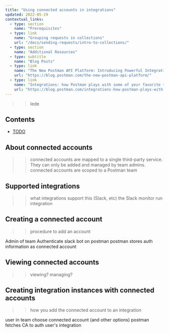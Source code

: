 ```yaml
---
title: "Using connected accounts in integrations"
updated: 2022-05-29
contextual_links:
  - type: section
    name: "Prerequisites"
  - type: link
    name: "Grouping requests in collections"
    url: "/docs/sending-requests/intro-to-collections/"
  - type: section
    name: "Additional Resources"
  - type: subtitle
    name: "Blog Posts"
  - type: link
    name: "The New Postman API Platform: Introducing Powerful Integrations"
    url: "https://blog.postman.com/the-new-postman-api-platform/"
  - type: link
    name: "Integrations: how Postman plays with some of your favorite tools"
    url: "https://blog.postman.com/integrations-how-postman-plays-with-some-of-your-favorite-tools/"
---
```


>> lede

## Contents

* [TODO](#accessing-integrations)

## About connected accounts

>> connected accounts are mapped to a single third-party service. They can only be added and managed by team admins.
>> connected accounts are scoped to a Postman team
## Supported integrations

>> what integrations support this (Slack, etc)
>> the Slack monitor run integration

## Creating a connected account

>> procedure to add an account

Admin of team
Authenticate slack bot on postman
postman stores auth information as connected account

## Viewing connected accounts

>> viewing? managing?

## Creating integration instances with connected accounts

>> how you add the connected account to an integration

user in team
choose connected account (and other options)
postman fetches CA to auth user's integration

